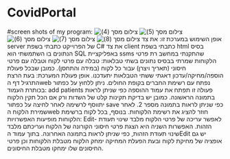 # CovidPortal
#screen shots of my program:
![‏‏צילום מסך (4)](https://github.com/yochevedsmile/Army-Project/assets/92080364/a881f316-d839-41dc-b460-1278fc1b4d7b)
![‏‏צילום מסך (5)](https://github.com/yochevedsmile/Army-Project/assets/92080364/0d1c82b1-b6ba-4ca1-87b9-c514d62302fd)
![‏‏צילום מסך (6)](https://github.com/yochevedsmile/Army-Project/assets/92080364/8f1539ae-d52d-49bf-8210-a525796c7d55)
![‏‏צילום מסך (7)](https://github.com/yochevedsmile/Army-Project/assets/92080364/69347f20-514b-4e0c-a045-ca6f289d3391)
![‏‏צילום מסך (8)](https://github.com/yochevedsmile/Army-Project/assets/92080364/5f29acec-0be2-406d-9af4-deb4d46466d2)
אופן השימוש במערכת זו: 
את צד server של הפרוייקט כתבתי בשפת C#
את צד client כתבתי בשפת html
בסיס הנתונים בו השתמשתי הוא SQL באפליקציית ssms שהתקנתי במחשב
רת פרטי הלקוחות שמרתי בבסיס נתונים בשתי טבלאות: טבלה עם פרטי לקוח וטבלה עם פרטי חיסוני (תאריך ויצרן) עבור כל לקוח (במידה והתחסן).
כמובן שבכל פעולת הוספה/מחיקה/עדכון דאגתי ששתי הטבלאות יתעדכנו.
אופן פעולת המערכת:
בעת הרצת התרגיל דף הweb נפתח עם רשימת החברים בקופת החולים. 
ניתן ללחוץ על כפתור בכותרת העמוד: add patients פעולה זו תפתח את עמוד ההוספה כפי שניתן לראות בתמונה הראשונה.
כמובן יש בדיקת תקינות קלט של השדות ורק אם הכל תקין הלקוח יתווסף לרשימה לאחר לחיצה על כפתור save כפי שניתן לראות בתמונה מספר 2. 
לאחר שמירת הלקוח הweb חוזר להציג את רשימת הלקוחות.
בנוסף, בכל לקוח ברשימת הלקוחות מופיעות האפשרויות: Edit- לאפשר עריכה של פרטי הלקוח מלבד שינוי תעודת הזהות.
האפשרות השניה היא הצגת פרטי חיסוני הקורונה של הלקוח ועריכתם מלבד שינוי תעודת הזהות, כפי שניתן לראות בתמונה האחרונה.
בתוך עמוד הEdit יש גם אופציה של מחיקת לקוח ובעת הפעלת המחיקה ימחק הלקוח מטבלת הלקוחות וכן פרטי החיסונים שלו ימחקו מטבלת החיסונים.

